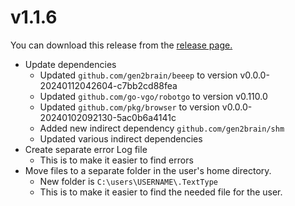 # v1.1.6

You can download this release from the
[release page.](https://github.com/HRA42/Go-TextType/releases/tag/v1.1.6)

- Update dependencies
  - Updated `github.com/gen2brain/beeep` to version v0.0.0-20240112042604-c7bb2cd88fea
  - Updated `github.com/go-vgo/robotgo` to version v0.110.0
  - Updated `github.com/pkg/browser` to version v0.0.0-20240102092130-5ac0b6a4141c
  - Added new indirect dependency `github.com/gen2brain/shm`
  - Updated various indirect dependencies
- Create separate error Log file
  - This is to make it easier to find errors
- Move files to a separate folder in the user's home directory.
  - New folder is `C:\users\USERNAME\.TextType`
  - This is to make it easier to find the needed file for the user.